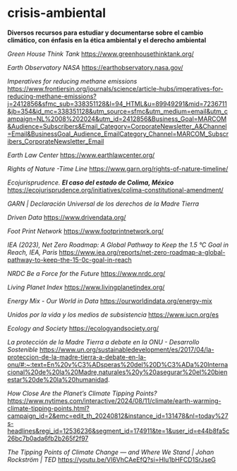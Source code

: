 # crisis-ambiental
**Diversos recursos para estudiar y documentarse sobre el cambio climático, con énfasis en la ética ambiental y el derecho ambiental**

*Green House Think Tank*
https://www.greenhousethinktank.org/

*Earth Observatory NASA*
https://earthobservatory.nasa.gov/

*Imperatives for reducing methane emissions*
https://www.frontiersin.org/journals/science/article-hubs/imperatives-for-reducing-methane-emissions?j=2412856&sfmc_sub=338351128&l=94_HTML&u=89949291&mid=7236711&jb=354&id_mc=338351128&utm_source=sfmc&utm_medium=email&utm_campaign=NL%2008%202024&utm_id=2412856&Business_Goal=MARCOM&Audience=Subscribers&Email_Category=CorporateNewsletter_A&Channel=Email&BusinessGoal_Audience_EmailCategory_Channel=MARCOM_Subscribers_CorporateNewsletter_Email

*Earth Law Center*
https://www.earthlawcenter.org/

*Rights of Nature -Time Line*
https://www.garn.org/rights-of-nature-timeline/

*Ecojurisprudence. **El caso del estado de Colima, México***
https://ecojurisprudence.org/initiatives/colima-constitutional-amendment/

*GARN | Declaración Universal de los derechos de la Madre Tierra*

*Driven Data*
https://www.drivendata.org/

*Foot Print Network*
https://www.footprintnetwork.org/

*IEA (2023), Net Zero Roadmap: A Global Pathway to Keep the 1.5 °C Goal in Reach, IEA, Paris*
https://www.iea.org/reports/net-zero-roadmap-a-global-pathway-to-keep-the-15-0c-goal-in-reach

*NRDC Be a Force for the Future*
https://www.nrdc.org/

*Living Planet Index*
https://www.livingplanetindex.org/

*Energy Mix - Our World in Data*
https://ourworldindata.org/energy-mix

*Unidos por la vida y los medios de subsistencia*
https://www.iucn.org/es

*Ecology and Society*
https://ecologyandsociety.org/

*La protección de la Madre Tierra a debate en la ONU - Desarrollo Sostenible* 
https://www.un.org/sustainabledevelopment/es/2017/04/la-proteccion-de-la-madre-tierra-a-debate-en-la-onu/#:~:text=En%20v%C3%ADsperas%20del%20D%C3%ADa%20Internacional%20de%20la%20Madre,naturales%20y%20asegurar%20el%20bienestar%20de%20la%20humanidad.

*How Close Are the Planet’s Climate Tipping Points?*
https://www.nytimes.com/interactive/2024/08/11/climate/earth-warming-climate-tipping-points.html?campaign_id=2&emc=edit_th_20240812&instance_id=131478&nl=today%27s-headlines&regi_id=12536236&segment_id=174911&te=1&user_id=e44b8fa5c26bc7b0ada6fb2b265f2f97

*The Tipping Points of Climate Change — and Where We Stand | Johan Rockström | TED*
https://youtu.be/Vl6VhCAeEfQ?si=Hlu1bHFCD1SrJseG


